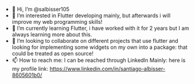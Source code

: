 - 👋 Hi, I’m @salbisser105
- 👀 I’m interested in Flutter developing mainly, but afterwards i will improve my web programming skills! 
- 🌱 I’m currently learning Flutter, i have worked with it for 2 years but I am always learning more about this.
- 💞️ I’m looking to collaborate on different projects that use flutter and looking for implementing some widgets on my own into a package: that could be treated as open source! 
- 📫 How to reach me: I can be reached through Linkedln Mainly: here is my profile link: https://www.linkedin.com/in/santiago-albisser-8605601b0/

<!---
salbisser105/salbisser105 is a ✨ special ✨ repository because its `README.md` (this file) appears on your GitHub profile.
You can click the Preview link to take a look at your changes.
--->
